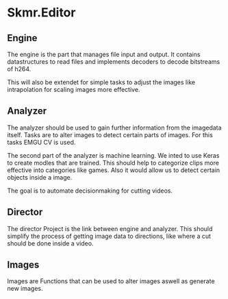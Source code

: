 # Skmr.Editor

## Engine

The engine is the part that manages file input and output. It contains datastructures to read files and implements decoders to decode bitstreams of h264.

This will also be extendet for simple tasks to adjust the images like intrapolation for scaling images more effective.


## Analyzer

The analyzer should be used to gain further information from the imagedata itself. Tasks are to alter images to detect certain parts of images. For this tasks EMGU CV is used.

The second part of the analyzer is machine learning. We inted to use Keras to create modles that are trained. This should help to categorize clips more effective into categories like games. Also it would allow us to detect certain objects inside a image.

The goal is to automate decisionmaking for cutting videos.

## Director

The director Project is the link between engine and analyzer. This should simplify the process of getting image data to directions, like where a cut should be done inside a video.

## Images

Images are Functions that can be used to alter images aswell as generate new images.
  
